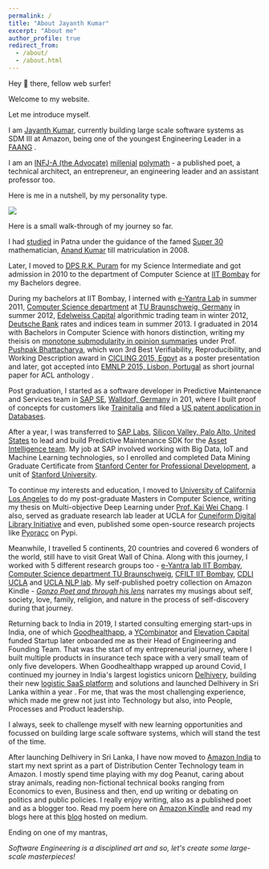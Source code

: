 ```yaml
---
permalink: /
title: "About Jayanth Kumar"
excerpt: "About me"
author_profile: true
redirect_from: 
  - /about/
  - /about.html
---
```


Hey 👋 there, fellow web surfer!

Welcome to my website.

Let me introduce myself.

I am [Jayanth Kumar](https://linktr.ee/jaykmr?source=about_page "https://linktr.ee/jaykmr"), currently building large scale software systems as SDM III at Amazon, being one of the youngest Engineering Leader in a [FAANG](https://www.investopedia.com/terms/f/faang-stocks.asp?source=about_page "https://www.investopedia.com/terms/f/faang-stocks.asp") .

I am an [INFJ-A (the Advocate)](https://www.16personalities.com/infj-personality?source=about_page "https://www.16personalities.com/infj-personality")  [millenial](https://en.wikipedia.org/wiki/Millennials?source=about_page "https://en.wikipedia.org/wiki/Millennials")  [polymath](https://en.wikipedia.org/wiki/Polymath?source=about_page "https://en.wikipedia.org/wiki/Polymath") - a published poet, a technical architect, an entrepreneur, an engineering leader and an assistant professor too.

Here is me in a nutshell, by my personality type.

![](https://miro.medium.com/max/474/1*k4zIurxaJJKw-asE1lnGwg.jpeg)

Here is a small walk-through of my journey so far.

I had [studied](https://www.facebook.com/story.php?story_fbid=1719220438197419&id=444413752344767&source=about_page "https://www.facebook.com/story.php?story_fbid=1719220438197419&id=444413752344767") in Patna under the guidance of the famed [Super 30](https://en.wikipedia.org/wiki/Super_30_(film)?source=about_page "https://en.wikipedia.org/wiki/Super_30_(film)") mathematician, [Anand Kumar](https://en.wikipedia.org/wiki/Anand_Kumar?source=about_page "https://en.wikipedia.org/wiki/Anand_Kumar") till matriculation in 2008.

Later, I moved to [DPS R.K. Puram](https://en.wikipedia.org/wiki/Delhi_Public_School,_R._K._Puram?source=about_page "https://en.wikipedia.org/wiki/Delhi_Public_School,_R._K._Puram") for my Science Intermediate and got admission in 2010 to the department of Computer Science at [IIT Bombay](https://en.wikipedia.org/wiki/IIT_Bombay?source=about_page "https://en.wikipedia.org/wiki/IIT_Bombay") for my Bachelors degree.

During my bachelors at IIT Bombay, I interned with [e-Yantra Lab](https://new.e-yantra.org/?source=about_page "https://new.e-yantra.org/") in summer 2011, [Computer Science department](https://www.tu-braunschweig.de/en/informatik?source=about_page "https://www.tu-braunschweig.de/en/informatik") at [TU Braunschweig, Germany](https://en.wikipedia.org/wiki/Technical_University_of_Braunschweig?source=about_page "https://en.wikipedia.org/wiki/Technical_University_of_Braunschweig") in summer 2012, [Edelweiss Capital](https://en.wikipedia.org/wiki/Edelweiss_Group?source=about_page "https://en.wikipedia.org/wiki/Edelweiss_Group") algorithmic trading team in winter 2012, [Deutsche Bank](https://en.wikipedia.org/wiki/Deutsche_Bank?source=about_page "https://en.wikipedia.org/wiki/Deutsche_Bank") rates and indices team in summer 2013. I graduated in 2014 with Bachelors in Computer Science with honors distinction, writing my theisis on [monotone submodularity in opinion summaries](https://aclanthology.org/D15-1017/?source=about_page "https://aclanthology.org/D15-1017/") under Prof. [Pushpak Bhattacharya](https://en.wikipedia.org/wiki/Pushpak_Bhattacharyya?source=about_page "https://en.wikipedia.org/wiki/Pushpak_Bhattacharyya"), which won 3rd Best Verifiability, Reproducibility, and Working Description award in [CICLING 2015, Egpyt](http://www.cicling.org/2015/?source=about_page "http://www.cicling.org/2015/") as a poster presentation and later, got accepted into [EMNLP 2015, Lisbon, Portugal](https://www.emnlp2015.org/accepted-papers.html?source=about_page#short "https://www.emnlp2015.org/accepted-papers.html#short") as short journal paper for ACL anthology .

Post graduation, I started as a software developer in Predictive Maintenance and Services team in [SAP SE](https://en.wikipedia.org/wiki/SAP?source=about_page "https://en.wikipedia.org/wiki/SAP"), [Walldorf, Germany](https://www.sap.com/india/about/company/office-locations/germany.html?source=about_page "https://www.sap.com/india/about/company/office-locations/germany.html") in 201, where I built proof of concepts for customers like [Trainitalia](https://en.wikipedia.org/wiki/Trenitalia?source=about_page "https://en.wikipedia.org/wiki/Trenitalia") and filed a [US patent application in Databases](https://appft.uspto.gov/netacgi/nph-Parser?Sect1=PTO1&Sect2=HITOFF&d=PG01&p=1&u=%2Fnetahtml%2FPTO%2Fsrchnum.html&r=1&f=G&l=50&s1=%2220170039232%22.PGNR.&OS=DN%2F20170039232&RS=DN%2F20170039232&source=about_page "https://appft.uspto.gov/netacgi/nph-Parser?Sect1=PTO1&Sect2=HITOFF&d=PG01&p=1&u=%2Fnetahtml%2FPTO%2Fsrchnum.html&r=1&f=G&l=50&s1=%2220170039232%22.PGNR.&OS=DN/20170039232&RS=DN/20170039232").

After a year, I was transferred to [SAP Labs](https://en.wikipedia.org/wiki/SAP?source=about_page "https://en.wikipedia.org/wiki/SAP?source=about_page"), [Silicon Valley, Palo Alto, United States](https://www.sap.com/india/about/company/office-locations/usa.html?source=about_page "https://www.sap.com/india/about/company/office-locations/usa.html") to lead and build Predictive Maintenance SDK for the [Asset Intelligence team](https://www.sap.com/products/asset-intelligence-network.html?source=about_page "https://www.sap.com/products/asset-intelligence-network.html"). My job at SAP involved working with Big Data, IoT and Machine Learning technologies, so I enrolled and completed Data Mining Graduate Certificate from [Stanford Center for Professional Development](https://scpd.stanford.edu/?source=about_page "https://scpd.stanford.edu/"), a unit of [Stanford University](https://en.wikipedia.org/wiki/Stanford_University?source=about_page "https://en.wikipedia.org/wiki/Stanford_University").

To continue my interests and education, I moved to [University of California Los Angeles](https://en.wikipedia.org/wiki/University_of_California,_Los_Angeles?source=about_page "https://en.wikipedia.org/wiki/University_of_California,_Los_Angeles") to do my post-graduate Masters in Computer Science, writing my thesis on Multi-objective Deep Learning under [Prof. Kai Wei Chang](http://web.cs.ucla.edu/~kwchang/?source=about_page "http://web.cs.ucla.edu/~kwchang/"). I also, served as graduate research lab leader at UCLA for [Cuneiform Digital Library Initiative](https://en.wikipedia.org/wiki/Cuneiform_Digital_Library_Initiative?source=about_page "https://en.wikipedia.org/wiki/Cuneiform_Digital_Library_Initiative") and even, published some open-source research projects like [Pyoracc](https://pypi.org/project/pyoracc/?source=about_page "https://pypi.org/project/pyoracc/") on Pypi.

Meanwhile, I travelled 5 continents, 20 countries and covered 6 wonders of the world, still have to visit Great Wall of China. Along with this journey, I worked with 5 different research groups too - [e-Yantra lab IIT Bombay](https://new.e-yantra.org/?source=about_page "https://new.e-yantra.org/"), [Computer Science department TU Braunschweig](https://www.tu-braunschweig.de/en/informatik?source=about_page "https://www.tu-braunschweig.de/en/informatik?source=about_page"), [CFILT IIT Bombay](https://www.cfilt.iitb.ac.in/?source=about_page "https://www.cfilt.iitb.ac.in/"), [CDLI UCLA](https://cdli.ucla.edu/?source=about_page "https://cdli.ucla.edu/") and [UCLA NLP lab](http://web.cs.ucla.edu/~kwchang/members/?source=about_page "http://web.cs.ucla.edu/~kwchang/members/"). My self-published poetry collection on Amazon Kindle - [*Gonzo Poet and through his lens*](https://www.amazon.in/dp/B07M6CWQJJ?source=about_page "https://www.amazon.in/dp/B07M6CWQJJ") narrates my musings about self, society, love, family, religion, and nature in the process of self-discovery during that journey.

Returning back to India in 2019, I started consulting emerging start-ups in India, one of which [Goodhealthapp](https://www.crunchbase.com/organization/goodhealth-dde4?source=about_page "https://www.crunchbase.com/organization/goodhealth-dde4"), a [YCombinator](https://en.wikipedia.org/wiki/Y_Combinator?source=about_page "https://en.wikipedia.org/wiki/Y_Combinator") and [Elevation Capital](https://www.crunchbase.com/organization/elevation-capital-6e8a?source=about_page "https://www.crunchbase.com/organization/elevation-capital-6e8a") funded Startup later onboarded me as their Head of Engineering and Founding Team. That was the start of my entrepreneurial journey, where I built multiple products in insurance tech space with a very small team of only five developers. When Goodhealthapp wrapped up around Covid, I continued my journey in India's largest logistics unicorn [Delhivery](https://en.wikipedia.org/wiki/Delhivery?source=about_page "https://en.wikipedia.org/wiki/Delhivery"), building their new [logistic SaaS platform](https://core-os-platform.readme.io/?source=about_page "https://core-os-platform.readme.io/") and solutions and launched Delhivery in Sri Lanka within a year . For me, that was the most challenging experience, which made me grew not just into Technology but also, into People, Processes and Product leadership.

I always, seek to challenge myself with new learning opportunities and focussed on building large scale software systems, which will stand the test of the time.

After launching Delhivery in Sri Lanka, I have now moved to [Amazon India](https://en.wikipedia.org/wiki/Amazon_(company)?source=about_page "https://en.wikipedia.org/wiki/Amazon_(company)") to start my next sprint as a part of Distribution Center Technology team in Amazon. I mostly spend time playing with my dog Peanut, caring about stray animals, reading non-fictional technical books ranging from Economics to even, Business and then, end up writing or debating on politics and public policies. I really enjoy writing, also as a published poet and as a blogger too. Read my poem here on [Amazon Kindle](https://www.amazon.in/Gonzo-Poet-through-his-lens-ebook/dp/B07M6CWQJJ?source=about_page "https://www.amazon.in/Gonzo-Poet-through-his-lens-ebook/dp/B07M6CWQJJ") and read my blogs here at this [blog](/?source=about_page "https://blog.jaykmr.com/") hosted on medium.

Ending on one of my mantras,

*Software Engineering is a disciplined art and so, let's create some large-scale masterpieces!*
